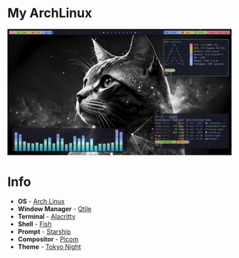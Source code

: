# My ArchLinux

![preview](./preview/preview.png)

# Info
- **OS** - [Arch Linux](https://archlinux.org/)
- **Window Manager** - [Qtile](https://github.com/qtile/qtile)
- **Terminal** - [Alacritty](https://github.com/alacritty/alacritty)
- **Shell** - [Fish](https://fishshell.com/)
- **Prompt** - [Starship](https://starship.rs/)
- **Compositor** - [Picom](https://github.com/yshui/picom)
- **Theme** - [Tokyo Night](https://github.com/enkia/tokyo-night-vscode-theme)